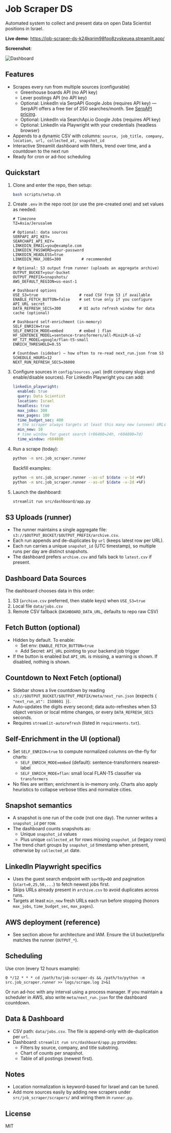 # Job Scraper DS

Automated system to collect and present data on open Data Scientist positions in Israel.

**Live demo**: https://job-scraper-ds-k24kqrim98fqo8zvskeuea.streamlit.app/

**Screenshot**:

![Dashboard](platform_1.png)

## Features
- Scrapes every run from multiple sources (configurable)
  - Greenhouse boards API (no API key)
  - Lever postings API (no API key)
  - Optional: LinkedIn via SerpAPI Google Jobs (requires API key) — SerpAPI offers a free tier of 250 searches/month. See [SerpAPI pricing](https://serpapi.com/).
  - Optional: LinkedIn via SearchApi.io Google Jobs (requires API key)
  - Optional: LinkedIn via Playwright with your credentials (headless browser)
- Appends to a dynamic CSV with columns: `source, job_title, company, location, url, collected_at, snapshot_id`
- Interactive Streamlit dashboard with filters, trend over time, and a countdown to the next run
- Ready for cron or ad-hoc scheduling

## Quickstart
1. Clone and enter the repo, then setup:
   ```bash
   bash scripts/setup.sh
   ```
2. Create `.env` in the repo root (or use the pre-created one) and set values as needed:
   ```env
   # Timezone
   TZ=Asia/Jerusalem

   # Optional: data sources
   SERPAPI_API_KEY=
   SEARCHAPI_API_KEY=
   LINKEDIN_EMAIL=you@example.com
   LINKEDIN_PASSWORD=your-password
   LINKEDIN_HEADLESS=true
   LINKEDIN_MAX_JOBS=300         # recommended

   # Optional: S3 output from runner (uploads an aggregate archive)
   OUTPUT_BUCKET=your-bucket
   OUTPUT_PREFIX=snapshots/
   AWS_DEFAULT_REGION=us-east-1

   # Dashboard options
   USE_S3=true                  # read CSV from S3 if available
   ENABLE_FETCH_BUTTON=false    # set true only if you configure API_URL secret
   DATA_REFRESH_SECS=300        # UI auto refresh window for data cache (optional)

   # Dashboard self-enrichment (in-memory)
   SELF_ENRICH=true
   SELF_ENRICH_MODE=embed       # embed | flan
   HF_SENTENCE_MODEL=sentence-transformers/all-MiniLM-L6-v2
   HF_T2T_MODEL=google/flan-t5-small
   ENRICH_THRESHOLD=0.55

   # Countdown (sidebar) – how often to re-read next_run.json from S3
   SCHEDULE_HOURS=12
   NEXT_RUN_REFRESH_SECS=36000
   ```
3. Configure sources in `config/sources.yaml` (edit company slugs and enable/disable sources). For LinkedIn Playwright you can add:
   ```yaml
   linkedin_playwright:
     enabled: true
     query: Data Scientist
     location: Israel
     headless: true
     max_jobs: 300
     max_pages: 100
     time_budget_sec: 400
     # the scraper always targets at least this many new (unseen) URLs
     min_new: 10
     # time window for guest search (r86400=24h, r604800=7d)
     time_window: r604800
   ```
4. Run a scrape (today):
   ```bash
   python -m src.job_scraper.runner
   ```
   Backfill examples:
   ```bash
   python -m src.job_scraper.runner --as-of $(date -v-1d +%F)
   python -m src.job_scraper.runner --as-of $(date -v-2d +%F)
   ```
5. Launch the dashboard:
   ```bash
   streamlit run src/dashboard/app.py
   ```

## S3 Uploads (runner)
- The runner maintains a single aggregate file: `s3://$OUTPUT_BUCKET/$OUTPUT_PREFIX/archive.csv`.
- Each run appends and de-duplicates by `url` (keeps latest row per URL).
- Each run carries a unique `snapshot_id` (UTC timestamp), so multiple runs per day are distinct snapshots.
- The dashboard prefers `archive.csv` and falls back to `latest.csv` if present.

## Dashboard Data Sources
The dashboard chooses data in this order:
1. S3 (`archive.csv` preferred, then stable keys) when `USE_S3=true`
2. Local file `data/jobs.csv`
3. Remote CSV fallback (`DASHBOARD_DATA_URL`, defaults to repo raw CSV)

## Fetch Button (optional)
- Hidden by default. To enable:
  - Set env: `ENABLE_FETCH_BUTTON=true`
  - Add Secret: `API_URL` pointing to your backend job trigger
- If the button is enabled but `API_URL` is missing, a warning is shown. If disabled, nothing is shown.

## Countdown to Next Fetch (optional)
- Sidebar shows a live countdown by reading `s3://$OUTPUT_BUCKET/$OUTPUT_PREFIX/meta/next_run.json` (expects `{ "next_run_at": ISO8601 }`).
- Auto-updates the digits every second; data auto-refreshes when S3 object version or local mtime changes, or every `DATA_REFRESH_SECS` seconds.
- Requires `streamlit-autorefresh` (listed in `requirements.txt`).

## Self-Enrichment in the UI (optional)
- Set `SELF_ENRICH=true` to compute normalized columns on-the-fly for charts:
  - `SELF_ENRICH_MODE=embed` (default): sentence-transformers nearest-label
  - `SELF_ENRICH_MODE=flan`: small local FLAN-T5 classifier via `transformers`
- No files are written; enrichment is in-memory only. Charts also apply heuristics to collapse verbose titles and normalize cities.

## Snapshot semantics
- A snapshot is one run of the code (not one day). The runner writes a `snapshot_id` per row.
- The dashboard counts snapshots as:
  - Unique `snapshot_id` values
  - Plus unique `collected_at` for rows missing `snapshot_id` (legacy rows)
- The trend chart groups by `snapshot_id` timestamp when present, otherwise by `collected_at` date.

## LinkedIn Playwright specifics
- Uses the guest search endpoint with `sortBy=DD` and pagination (`start=0,25,50,...`) to fetch newest jobs first.
- Skips URLs already present in `archive.csv` to avoid duplicates across runs.
- Targets at least `min_new` fresh URLs each run before stopping (honors `max_jobs`, `time_budget_sec`, `max_pages`).

## AWS deployment (reference)
- See section above for architecture and IAM. Ensure the UI bucket/prefix matches the runner (`OUTPUT_*`).

## Scheduling
Use cron (every 12 hours example):
```cron
0 */12 * * * cd /path/to/job-scraper-ds && /path/to/python -m src.job_scraper.runner >> logs/scrape.log 2>&1
```
Or run ad-hoc with any interval using a process manager. If you maintain a scheduler in AWS, also write `meta/next_run.json` for the dashboard countdown.

## Data & Dashboard
- CSV path: `data/jobs.csv`. The file is append-only with de-duplication per `url`.
- Dashboard: `streamlit run src/dashboard/app.py` provides:
  - Filters by source, company, and title substring.
  - Chart of counts per snapshot.
  - Table of all postings (newest first).

## Notes
- Location normalization is keyword-based for Israel and can be tuned.
- Add more sources easily by adding new scrapers under `src/job_scraper/scrapers/` and wiring them in `runner.py`.

## License
MIT
